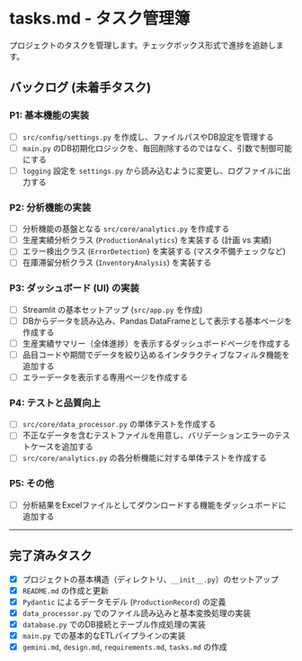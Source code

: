 # tasks.md - タスク管理簿

プロジェクトのタスクを管理します。チェックボックス形式で進捗を追跡します。

## バックログ (未着手タスク)

### P1: 基本機能の実装
- [ ] `src/config/settings.py` を作成し、ファイルパスやDB設定を管理する
- [ ] `main.py` のDB初期化ロジックを、毎回削除するのではなく、引数で制御可能にする
- [ ] `logging` 設定を `settings.py` から読み込むように変更し、ログファイルに出力する

### P2: 分析機能の実装
- [ ] 分析機能の基盤となる `src/core/analytics.py` を作成する
- [ ] 生産実績分析クラス (`ProductionAnalytics`) を実装する (計画 vs 実績)
- [ ] エラー検出クラス (`ErrorDetection`) を実装する (マスタ不備チェックなど)
- [ ] 在庫滞留分析クラス (`InventoryAnalysis`) を実装する

### P3: ダッシュボード (UI) の実装
- [ ] Streamlit の基本セットアップ (`src/app.py` を作成)
- [ ] DBからデータを読み込み、Pandas DataFrameとして表示する基本ページを作成する
- [ ] 生産実績サマリー（全体進捗）を表示するダッシュボードページを作成する
- [ ] 品目コードや期間でデータを絞り込めるインタラクティブなフィルタ機能を追加する
- [ ] エラーデータを表示する専用ページを作成する

### P4: テストと品質向上
- [ ] `src/core/data_processor.py` の単体テストを作成する
- [ ] 不正なデータを含むテストファイルを用意し、バリデーションエラーのテストケースを追加する
- [ ] `src/core/analytics.py` の各分析機能に対する単体テストを作成する

### P5: その他
- [ ] 分析結果をExcelファイルとしてダウンロードする機能をダッシュボードに追加する

---

## 完了済みタスク

- [x] プロジェクトの基本構造（ディレクトリ、`__init__.py`）のセットアップ
- [x] `README.md` の作成と更新
- [x] `Pydantic` によるデータモデル (`ProductionRecord`) の定義
- [x] `data_processor.py` でのファイル読み込みと基本変換処理の実装
- [x] `database.py` でのDB接続とテーブル作成処理の実装
- [x] `main.py` での基本的なETLパイプラインの実装
- [x] `gemini.md`, `design.md`, `requirements.md`, `tasks.md` の作成
